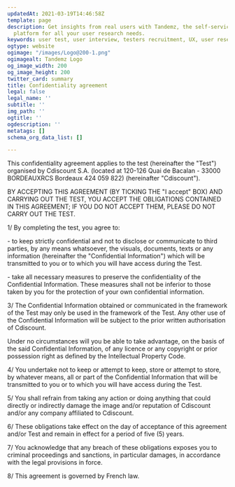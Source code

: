 ```yaml
---
updatedAt: 2021-03-19T14:46:58Z
template: page
description: Get insights from real users with Tandemz, the self-service testers recruiting
  platform for all your user research needs.
keywords: user test, user interview, testers recruitment, UX, user research, panel
ogtype: website
ogimage: "/images/Logo@200-1.png"
ogimagealt: Tandemz Logo
og_image_width: 200
og_image_height: 200
twitter_card: summary
title: Confidentiality agreement
legal: false
legal_name: ''
subtitle: ''
img_path: ''
ogtitle: ''
ogdescription: ''
metatags: []
schema_org_data_list: []

---
```

This confidentiality agreement applies to the test (hereinafter the "Test") organised by Cdiscount S.A. (located at 120-126 Quai de Bacalan - 33000 BORDEAUXRCS Bordeaux 424 059 822) (hereinafter "Cdiscount").

BY ACCEPTING THIS AGREEMENT (BY TICKING THE "I accept" BOX) AND CARRYING OUT THE TEST, YOU ACCEPT THE OBLIGATIONS CONTAINED IN THIS AGREEMENT; IF YOU DO NOT ACCEPT THEM, PLEASE DO NOT CARRY OUT THE TEST.

1/ By completing the test, you agree to:

\- to keep strictly confidential and not to disclose or communicate to third parties, by any means whatsoever, the visuals, documents, texts or any information (hereinafter the "Confidential Information") which will be transmitted to you or to which you will have access during the Test.

\- take all necessary measures to preserve the confidentiality of the Confidential Information. These measures shall not be inferior to those taken by you for the protection of your own confidential information.

3/ The Confidential Information obtained or communicated in the framework of the Test may only be used in the framework of the Test. Any other use of the Confidential Information will be subject to the prior written authorisation of Cdiscount.

Under no circumstances will you be able to take advantage, on the basis of the said Confidential Information, of any licence or any copyright or prior possession right as defined by the Intellectual Property Code.

4/ You undertake not to keep or attempt to keep, store or attempt to store, by whatever means, all or part of the Confidential Information that will be transmitted to you or to which you will have access during the Test.

5/ You shall refrain from taking any action or doing anything that could directly or indirectly damage the image and/or reputation of Cdiscount and/or any company affiliated to Cdiscount.

6/ These obligations take effect on the day of acceptance of this agreement and/or Test and remain in effect for a period of five (5) years.

7/ You acknowledge that any breach of these obligations exposes you to criminal proceedings and sanctions, in particular damages, in accordance with the legal provisions in force.

8/ This agreement is governed by French law.